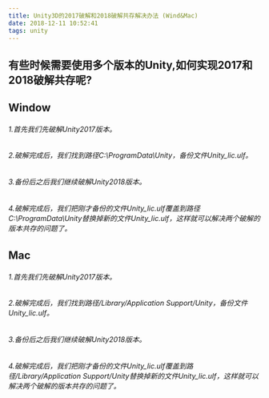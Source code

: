 ```yaml
---
title: Unity3D的2017破解和2018破解共存解决办法 (Wind&Mac)
date: 2018-12-11 10:52:41
tags: unity
---
```

## 有些时候需要使用多个版本的Unity,如何实现2017和2018破解共存呢?
## Window
###### 1.首先我们先破解Unity2017版本。
###### 2.破解完成后，我们找到路径C:\ProgramData\Unity，备份文件Unity_lic.ulf。
###### 3.备份后之后我们继续破解Unity2018版本。
###### 4.破解完成后，我们把刚才备份的文件Unity_lic.ulf覆盖到路径C:\ProgramData\Unity替换掉新的文件Unity_lic.ulf，这样就可以解决两个破解的版本共存的问题了。
## Mac
###### 1.首先我们先破解Unity2017版本。
###### 2.破解完成后，我们找到路径/Library/Application Support/Unity，备份文件Unity_lic.ulf。
###### 3.备份后之后我们继续破解Unity2018版本。
###### 4.破解完成后，我们把刚才备份的文件Unity_lic.ulf覆盖到路径/Library/Application Support/Unity替换掉新的文件Unity_lic.ulf，这样就可以解决两个破解的版本共存的问题了。
